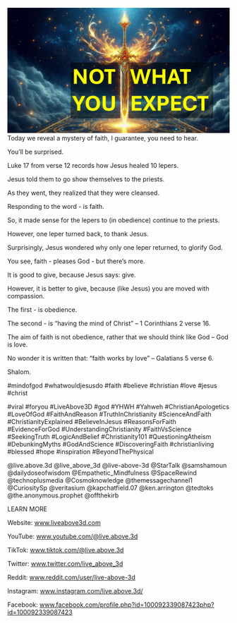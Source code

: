 ![Video cover image](./cover.jpg "cover photo")
Today we reveal a mystery of faith, I guarantee, you need to hear. 

You’ll be surprised.

Luke 17 from verse 12 records how Jesus healed 10 lepers.

Jesus told them to go show themselves to the priests.

As they went, they realized that they were cleansed.

Responding to the word - is faith.

So, it made sense for the lepers to (in obedience) continue to the priests.

However, one leper turned back, to thank Jesus.

Surprisingly, Jesus wondered why only one leper returned, to glorify God.

You see, faith - pleases God - but there’s more.

It is good to give, because Jesus says: give.

However, it is better to give, because (like Jesus) you are moved with compassion.

The first - is obedience.

The second - is “having the mind of Christ” – 1 Corinthians 2 verse 16.

The aim of faith is not obedience, rather that we should think like God – God is love.

No wonder it is written that: “faith works by love” – Galatians 5 verse 6.

Shalom.


#mindofgod #whatwouldjesusdo #faith #believe #christian #love #jesus #christ 

#viral #foryou #LiveAbove3D #god #YHWH #Yahweh #ChristianApologetics #LoveOfGod #FaithAndReason #TruthInChristianity #ScienceAndFaith #ChristianityExplained #BelieveInJesus #ReasonsForFaith #EvidenceForGod #UnderstandingChristianity #FaithVsScience #SeekingTruth #LogicAndBelief #Christianity101 #QuestioningAtheism #DebunkingMyths #GodAndScience #DiscoveringFaith #christianliving #blessed #hope #inspiration #BeyondThePhysical

@live.above.3d @live_above_3d @live-above-3d @StarTalk @samshamoun @dailydoseofwisdom @Empathetic_Mindfulness @SpaceRewind @technoplusmedia @Cosmoknowledge @themessagechannel1 @CuriositySp @veritasium @kapchatfield.07 @ken.arrington @tedtoks @the.anonymous.prophet @offthekirb 


LEARN MORE

Website: www.liveabove3d.com

YouTube: www.youtube.com/@live.above.3d

TikTok: www.tiktok.com/@live.above.3d

Twitter: www.twitter.com/live_above_3d

Reddit: www.reddit.com/user/live-above-3d

Instagram: www.instagram.com/live.above.3d/

Facebook: www.facebook.com/profile.php?id=100092339087423php?id=100092339087423